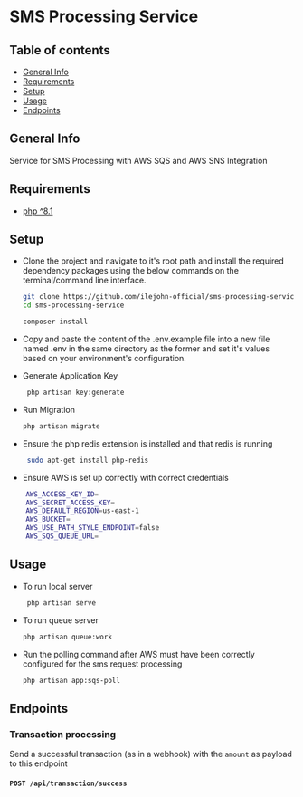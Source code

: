# SMS Processing Service

## Table of contents

- [General Info](#general-info)
- [Requirements](#requirements)
- [Setup](#setup)
- [Usage](#usage)
- [Endpoints](#endpoints)

## General Info

Service for SMS Processing with AWS SQS and AWS SNS Integration

## Requirements

- [php ^8.1](https://www.php.net/ "PHP")

## Setup

- Clone the project and navigate to it's root path and install the required dependency packages using the below commands on the terminal/command line interface.

  ```bash
  git clone https://github.com/ilejohn-official/sms-processing-service.git
  cd sms-processing-service
  ```

  ```bash
  composer install
  ```

- Copy and paste the content of the .env.example file into a new file named .env in the same directory as the former and set it's values based on your environment's configuration.

- Generate Application Key

  ```bash
   php artisan key:generate
  ```

- Run Migration

  ```bash
  php artisan migrate
  ```

- Ensure the php redis extension is installed and that redis is running

  ```bash
   sudo apt-get install php-redis
  ```

- Ensure AWS is set up correctly with correct credentials

```bash
    AWS_ACCESS_KEY_ID=
    AWS_SECRET_ACCESS_KEY=
    AWS_DEFAULT_REGION=us-east-1
    AWS_BUCKET=
    AWS_USE_PATH_STYLE_ENDPOINT=false
    AWS_SQS_QUEUE_URL=
 ```

## Usage

- To run local server

  ```bash
   php artisan serve
  ```

- To run queue server

  ```bash
  php artisan queue:work
  ```

- Run the polling command after AWS must have been correctly configured for the sms request processing

  ```bash
  php artisan app:sqs-poll
  ```

## Endpoints

### **Transaction processing**

  Send a successful transaction (as in a webhook) with the `amount` as payload to this endpoint

#### `POST /api/transaction/success`
